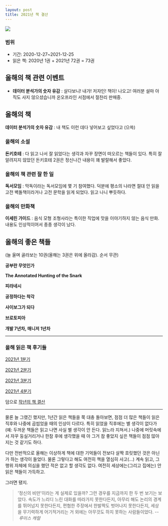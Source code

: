 ```yaml
---
layout: post
title: 2021년 책 결산
---
```


[![](https://cojette.files.wordpress.com/2021/12/img_2137.jpg?w=506)](https://cojette.files.wordpress.com/2021/12/img_2137.jpg)

### 범위

-   기간: 2020-12-27~2021-12-25
-   읽은 책: 2020년 1권 + 2021년 72권 = 73권

올해의 책 관련 이벤트
------------

-   **데이터 분석가의 숫자 유감** : 살다보니! 내가! 저자인! 책이! 나오고! 여러분 설마 아직도 사지 않으셨습니까 온오프라인 서점에서 절찬리 판매중.

올해의 책
-----

**데이터 분석가의 숫자 유감** : 내 책도 이런 데다 넣어보고 싶었다고 (으쓱)

### 올해의 소설

**돈키호테** : 다 읽고 나서 잘 읽었다는 생각과 자꾸 장면이 떠오르는 책들이 있다. 특히 잘 알려지지 않았던 돈키호테 2권은 정신나간 내용이 꽤 발랄해서 좋았다.

### 올해의 책 관련 잘 한 일

**독서모임** : 막독이라는 독서모임에 몇 기 참여했다. 덕분에 평소의 나라면 절대 안 읽을 고전 벽돌책이라거나 고전 문학을 읽게 되었다. 읽고 나니 뿌듯하다.

### 올해의 만화책

**이세린 가이드** : 음식 모형 조형사라는 특이한 직업에 맛을 이야기하지 않는 음식 만화. 내용도 인상적이어서 종종 생각이 났다.

올해의 좋은 책들
---------

(늘 울며 골라보는 10권(올해는 3권은 위에 올라감). 순서 무관)

**공부란 무엇인가**

**The Annotated Hunting of the Snark**

**피라네시**

**공정하다는 착각**

**사이보그가 되다**

**브로토피아**

**개발 7년차, 매니저 1년차**

* * * * *
### 올해 읽은 책 후기들

[2021년 1분기](https://cojette.github.io/bookreview_2021_01/)

[2021년 2분기](https://cojette.github.io/bookreview_2021_02/)

[2021년 3분기](https://cojette.github.io/bookreview_2021_03/)

[2021년 4분기](https://cojette.github.io/bookreview_2021_04/)

덤으로 [작년의 책 결산](https://cojette.github.io/bookreview2020/)

* * * * *

물론 늘 그랬긴 했지만, 1년간 읽은 책들을 쭉 대충 돌아보면, 점점 더 많은 책들이 읽은 직후와 나중에 곱씹었을 때의 인상이 다르다. 특히 읽었을 직후에는 별 생각이 없다가(예: 두꺼운 책들은 읽고 나면 사실 별 생각이 안 든다. 읽느라 지쳐서.) 나중에 머릿속에서 자꾸 둥실거리거나 한참 후에 생각했을 때 아 그거 참 좋았지 싶은 책들이 점점 많아지는 것 같기도 하다.

다만 전반적으로 올해는 이상하게 책에 대한 기억들이 전보다 살짝 흐릿했던 것은 아닌가 하는 생각이 들었다. 물론 그렇다고 해도 여전히 책을 열심히 사고(...) 계속 읽고, 그 행위 자체에 의심을 했던 적은 없고 할 생각도 없다. 여전히 세상에는(그리고 집에는) 안 읽은 책들이 가득하고.

그러면 됐지.

> '정신의 비만'이라는 게 실제로 있을까? 그런 경우를 지금까지 한 두 번 보기는 보았다. 속도가 느리디 느린 대화를 따라가지 못한다든지, 아무리 해도 논리의 경계를 뛰어넘지 못한다든지, 편협한 주장에서 한발짝도 벗어나지 못한다든지, 세상을 무기력하게 어기적거리는 거 외에는 아무것도 하지 못하는 사람들이었다. -- *루이스 캐럴*
